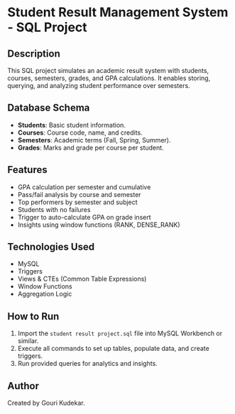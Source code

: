 #  Student Result Management System - SQL Project

##  Description

This SQL project simulates an academic result system with students, courses, semesters, grades, and GPA calculations. It enables storing, querying, and analyzing student performance over semesters.

##  Database Schema

- **Students**: Basic student information.
- **Courses**: Course code, name, and credits.
- **Semesters**: Academic terms (Fall, Spring, Summer).
- **Grades**: Marks and grade per course per student.

##  Features

- GPA calculation per semester and cumulative
- Pass/fail analysis by course and semester
- Top performers by semester and subject
- Students with no failures
- Trigger to auto-calculate GPA on grade insert
- Insights using window functions (RANK, DENSE_RANK)

##  Technologies Used

- MySQL
- Triggers
- Views & CTEs (Common Table Expressions)
- Window Functions
- Aggregation Logic

## How to Run
1. Import the `student result project.sql` file into MySQL Workbench or similar.
2. Execute all commands to set up tables, populate data, and create triggers.
3. Run provided queries for analytics and insights.

##  Author
Created by Gouri Kudekar.
